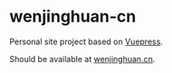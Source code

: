 # wenjinghuan-cn

Personal site project based on [Vuepress](https://vuepress.github.io/).

Should be available at [wenjinghuan.cn](https://wenjinghuan.cn).
